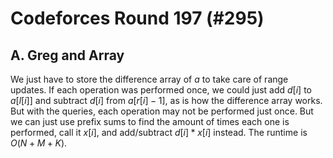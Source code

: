 # Codeforces Round 197 (#295)

## A. Greg and Array
We just have to store the difference array of $a$ to take care of range updates. If each operation was performed once, we could just add $d[i]$ to $a[l[i]]$ and subtract $d[i]$ from $a[r[i]-1]$, as is how the difference array works. But with the queries, each operation may not be performed just once. But we can just use prefix sums to find the amount of times each one is performed, call it $x[i]$, and add/subtract $d[i]*x[i]$ instead. The runtime is $O(N+M+K)$.